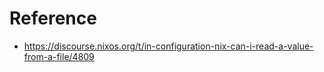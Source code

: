 # Reference
- https://discourse.nixos.org/t/in-configuration-nix-can-i-read-a-value-from-a-file/4809
